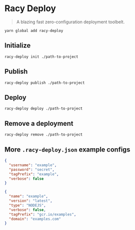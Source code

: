 # Racy Deploy

> A blazing fast zero-configuration deployment toolbelt.

`yarn global add racy-deploy`

## Initialize

`racy-deploy init ./path-to-project`

## Publish

`racy-deploy publish ./path-to-project`

## Deploy

`racy-deploy deploy ./path-to-project`

## Remove a deployment

`racy-deploy remove ./path-to-project`

## More `.racy-deploy.json` example configs

```json
{
  "username": "example",
  "password": "secret",
  "tagPrefix": "example",
  "verbose": false
}
```

```json
{
  "name": "example",
  "version": "latest",
  "type": "NODEJS",
  "verbose": false,
  "tagPrefix": "gcr.io/examples",
  "domain": "examples.com"
}
```
